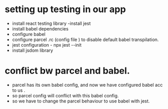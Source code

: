 

# setting up testing in our app

- install react testing library
-install jest 
- install babel dependencies
- configure babel
- configure parcel .rc (config file ) to disable default babel transpilation.
- jest configuration - npx jest --init
- install jsdom library

# conflict bw parcel and babel.
- parcel has its own babel config, and now we have configured babel acc to us .
- so parcel config will conflict with this babel config.
- so we have to change the parcel behaviour to use babel with jest.











